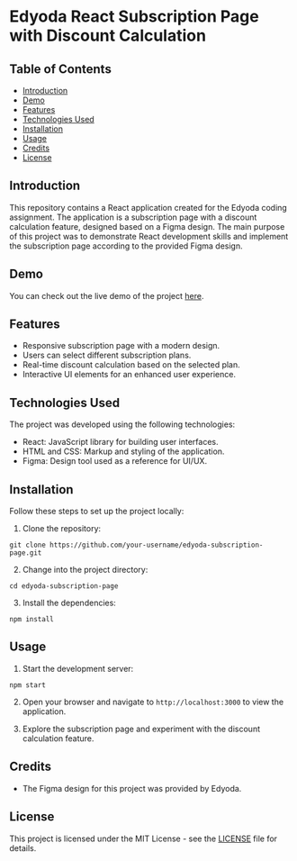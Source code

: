 # Edyoda React Subscription Page with Discount Calculation



## Table of Contents
- [Introduction](#introduction)
- [Demo](#demo)
- [Features](#features)
- [Technologies Used](#technologies-used)
- [Installation](#installation)
- [Usage](#usage)
- [Credits](#credits)
- [License](#license)

## Introduction

This repository contains a React application created for the Edyoda coding assignment. The application is a subscription page with a discount calculation feature, designed based on a Figma design. The main purpose of this project was to demonstrate React development skills and implement the subscription page according to the provided Figma design.

## Demo

You can check out the live demo of the project [here](https://your-live-demo-link.com).

## Features

- Responsive subscription page with a modern design.
- Users can select different subscription plans.
- Real-time discount calculation based on the selected plan.
- Interactive UI elements for an enhanced user experience.

## Technologies Used

The project was developed using the following technologies:

- React: JavaScript library for building user interfaces.
- HTML and CSS: Markup and styling of the application.
- Figma: Design tool used as a reference for UI/UX.

## Installation

Follow these steps to set up the project locally:

1. Clone the repository:
```
git clone https://github.com/your-username/edyoda-subscription-page.git
```

2. Change into the project directory:
```
cd edyoda-subscription-page
```

3. Install the dependencies:
```
npm install
```

## Usage

1. Start the development server:
```
npm start
```

2. Open your browser and navigate to `http://localhost:3000` to view the application.

3. Explore the subscription page and experiment with the discount calculation feature.

## Credits

- The Figma design for this project was provided by Edyoda.

## License

This project is licensed under the MIT License - see the [LICENSE](LICENSE) file for details.